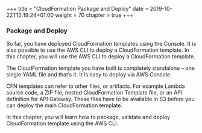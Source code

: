 +++
title = "CloudFormation Package and Deploy"
date = 2019-10-22T12:19:24+01:00
weight = 70
chapter = true
+++

### Package and Deploy

So far, you have deployed CloudFormation templates using the Console. It is also possible to use the AWS CLI to deploy a CloudFormation template. In this chapter, you will use the AWS CLI to deploy a CloudFormation template.

The CloudFormation template you have built is completely standalone – one single YAML file and that’s it. It is easy to deploy via AWS Console. 

CFN templates can refer to other files, or artifacts. For example Lambda source code, a ZIP file, nested CloudFormation Template file, or an API definition for API Gateway. 
These files have to be available in S3 before you can deploy the main CloudFormation template.

In this chapter, you will learn how to package, validate and deploy CloudFormation template using the AWS CLI. 

